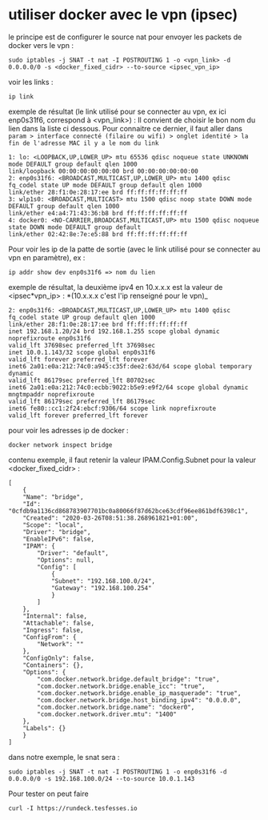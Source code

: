 # utiliser docker avec le vpn (ipsec)

le principe est de configurer le source nat pour envoyer les packets de docker vers le vpn :

```
sudo iptables -j SNAT -t nat -I POSTROUTING 1 -o <vpn_link> -d 0.0.0.0/0 -s <docker_fixed_cidr> --to-source <ipsec_vpn_ip>
```

voir les links :

```
ip link
```

exemple de résultat (le link utilisé pour se connecter au vpn, ex ici enp0s31f6, correspond à <vpn_link>) :
Il convient de choisir le bon nom du lien dans la liste ci dessous. Pour connaitre ce dernier, il faut aller dans
`param > interface connecté (filaire ou wifi) > onglet identité > la fin de l'adresse MAC il y a le nom du link`

```
1: lo: <LOOPBACK,UP,LOWER_UP> mtu 65536 qdisc noqueue state UNKNOWN mode DEFAULT group default qlen 1000
link/loopback 00:00:00:00:00:00 brd 00:00:00:00:00:00
2: enp0s31f6: <BROADCAST,MULTICAST,UP,LOWER_UP> mtu 1400 qdisc fq_codel state UP mode DEFAULT group default qlen 1000
link/ether 28:f1:0e:28:17:ee brd ff:ff:ff:ff:ff:ff
3: wlp1s0: <BROADCAST,MULTICAST> mtu 1500 qdisc noop state DOWN mode DEFAULT group default qlen 1000
link/ether e4:a4:71:43:36:b8 brd ff:ff:ff:ff:ff:ff
4: docker0: <NO-CARRIER,BROADCAST,MULTICAST,UP> mtu 1500 qdisc noqueue state DOWN mode DEFAULT group default
link/ether 02:42:8e:7e:e5:88 brd ff:ff:ff:ff:ff:ff
```

Pour voir les ip de la patte de sortie (avec le link utilisé pour se connecter au vpn en paramètre), ex :

```
ip addr show dev enp0s31f6 => nom du lien
```

exemple de résultat, la deuxième ipv4 en 10.x.x.x est la valeur de <ipsec*vpn_ip> :
*(10.x.x.x c'est l'ip renseigné pour le vpn)\_

```
2: enp0s31f6: <BROADCAST,MULTICAST,UP,LOWER_UP> mtu 1400 qdisc fq_codel state UP group default qlen 1000
link/ether 28:f1:0e:28:17:ee brd ff:ff:ff:ff:ff:ff
inet 192.168.1.20/24 brd 192.168.1.255 scope global dynamic noprefixroute enp0s31f6
valid_lft 37698sec preferred_lft 37698sec
inet 10.0.1.143/32 scope global enp0s31f6
valid_lft forever preferred_lft forever
inet6 2a01:e0a:212:74c0:a945:c35f:dee2:63d/64 scope global temporary dynamic
valid_lft 86179sec preferred_lft 80702sec
inet6 2a01:e0a:212:74c0:ecbb:9022:b5e9:e9f2/64 scope global dynamic mngtmpaddr noprefixroute
valid_lft 86179sec preferred_lft 86179sec
inet6 fe80::cc1:2f24:ebcf:9306/64 scope link noprefixroute
valid_lft forever preferred_lft forever
```

pour voir les adresses ip de docker :

```
docker network inspect bridge
```

contenu exemple, il faut retenir la valeur IPAM.Config.Subnet pour la valeur <docker_fixed_cidr> :

```
[
    {
    "Name": "bridge",
    "Id": "0cfdb9a1136cd868783907701bc0a80066f87d62bce63cdf96ee861bdf6398c1",
    "Created": "2020-03-26T08:51:38.268961821+01:00",
    "Scope": "local",
    "Driver": "bridge",
    "EnableIPv6": false,
    "IPAM": {
        "Driver": "default",
        "Options": null,
        "Config": [
            {
            "Subnet": "192.168.100.0/24",
            "Gateway": "192.168.100.254"
            }
        ]
    },
    "Internal": false,
    "Attachable": false,
    "Ingress": false,
    "ConfigFrom": {
        "Network": ""
    },
    "ConfigOnly": false,
    "Containers": {},
    "Options": {
        "com.docker.network.bridge.default_bridge": "true",
        "com.docker.network.bridge.enable_icc": "true",
        "com.docker.network.bridge.enable_ip_masquerade": "true",
        "com.docker.network.bridge.host_binding_ipv4": "0.0.0.0",
        "com.docker.network.bridge.name": "docker0",
        "com.docker.network.driver.mtu": "1400"
    },
    "Labels": {}
    }
]
```

dans notre exemple, le snat sera :

```
sudo iptables -j SNAT -t nat -I POSTROUTING 1 -o enp0s31f6 -d 0.0.0.0/0 -s 192.168.100.0/24 --to-source 10.0.1.143
```

Pour tester on peut faire

```
curl -I https://rundeck.tesfesses.io
```
